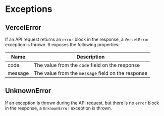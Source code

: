 # Exceptions

## VercelError

If an API request returns an `error` block in the response, a  `VercelError` exception is thrown. It exposes the following properties:

|Name|Description|
|----|----|
|code|The value from the `code` field on the response|
|message|The value from the `message` field on the response|

## UnknownError

If an exception is thrown during the API request, but there is no `error` block in the response, a `UnknownError` exception is thrown.
